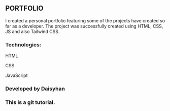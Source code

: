 ## PORTFOLIO

I created a personal portfolio featuring some of the projects have created so far as a developer. The project was successfully created using HTML, CSS, JS and also Tailwind CSS.

### Technologies:
HTML

CSS

JavaScript


### Developed by Daisyhan

### This is a git tutorial.